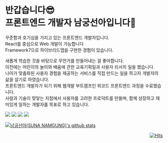 <div align="center">
  <div align="left">
  <h1>반갑습니다😎 <br/> 프론트엔드 개발자 남궁선아입니다🙌</h1>
  <p>꾸준함과 호기심을 가지고 있는 프론트엔드 개발자입니다.
  <br/> React를 중심으로 Web 개발이 가능합니다
  <br/>Framework7으로 하이브리드앱을 구현한 경험이 있습니다.</p>

  <p>새롭게 학습한 것을 바탕으로 무언가를 만들어내는 걸 좋아합니다.<br/>
  이전에는 어린이의 놀이와 배움에 관한 교육기획일과 사용자 리서치 일을 했습니다. <br/>
  나아가 맞춤화된 사용자 경험을 제공하는 서비스를 직접 만드는 일을 하고자 개발자의 삶을 살기로 하였습니다. <br/>
  프론트엔드 개발자가 되기 위해 웹개발 부트캠프인 위코드 프론트엔드 과정을 수료했습니다.<br/>
  사람과 기술이 맞닿는 지점에서 사용자를 고려한 프로덕트를 만들며,
  함께 성장하고 재미있게 일하는 개발자를 목표로 하고 있습니다.</p>
  </div>
</div>

<div>
  <img src="https://img.shields.io/badge/React-blue?style=flat-square&logo=React"/></a>
  <img src="https://img.shields.io/badge/JavaScript-ffa500?style=flat-square&logo=JavaScript"/></a>
  <img src="https://img.shields.io/badge/CSS-blue?style=flat-square&logo=CSS3"/></a>
  <img src="https://img.shields.io/badge/HTML-tomato?style=flat-square&logo=HTML5"/></a>
  <br />
</div>

<div>
  
[![남궁선아(SUNA NAMGUNG)'s github stats](https://github-readme-stats.vercel.app/api?username=sunaaank)](https://github.com/anuraghazra/github-readme-stats)

</div>

<div align="right">  
  
  [![Hits](https://hits.seeyoufarm.com/api/count/incr/badge.svg?url=https%3A%2F%2Fgithub.com%2Fsunaaank)](https://hits.seeyoufarm.com) 
  
</div>
